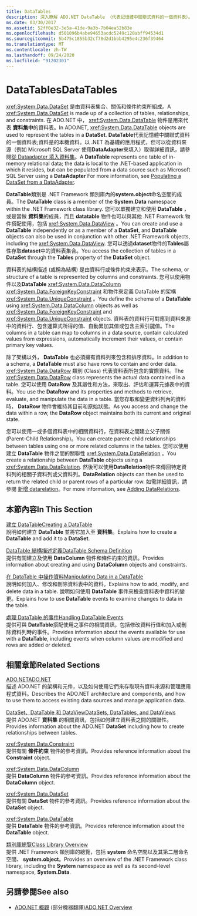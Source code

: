 ```yaml
---
title: DataTables
description: 深入瞭解 ADO.NET DataTable （代表記憶體中關聯式資料的一個資料表）。以 .NET 為基礎的應用程式。
ms.date: 03/30/2017
ms.assetid: 52ff0e32-3e5a-41de-9a3b-7b04ea52b83e
ms.openlocfilehash: d501096b4abe94653acdc5249c120abff94534d1
ms.sourcegitcommit: 5b475c1855b32cf78d2d1bbb4295e4c236f39464
ms.translationtype: MT
ms.contentlocale: zh-TW
ms.lasthandoff: 09/24/2020
ms.locfileid: "91202301"
---
```

# <a name="datatables"></a><span data-ttu-id="d3329-103">DataTables</span><span class="sxs-lookup"><span data-stu-id="d3329-103">DataTables</span></span>

<span data-ttu-id="d3329-104"><xref:System.Data.DataSet> 是由資料表集合、關係和條件約束所組成。</span><span class="sxs-lookup"><span data-stu-id="d3329-104">A <xref:System.Data.DataSet> is made up of a collection of tables, relationships, and constraints.</span></span> <span data-ttu-id="d3329-105">在 ADO.NET 中， <xref:System.Data.DataTable> 物件是用來代表 **資料集中**的資料表。</span><span class="sxs-lookup"><span data-stu-id="d3329-105">In ADO.NET, <xref:System.Data.DataTable> objects are used to represent the tables in a **DataSet**.</span></span> <span data-ttu-id="d3329-106">**DataTable**代表記憶體中關聯式資料的一個資料表;資料是的本機資料。以 .NET 為基礎的應用程式，但可以從資料來源（例如 Microsoft SQL Server 使用**DataAdapter**來填入）取得詳細資訊，請參閱[從 Dataadapter 填入資料集](../populating-a-dataset-from-a-dataadapter.md)。</span><span class="sxs-lookup"><span data-stu-id="d3329-106">A **DataTable** represents one table of in-memory relational data; the data is local to the .NET-based application in which it resides, but can be populated from a data source such as Microsoft SQL Server using a **DataAdapter** For more information, see [Populating a DataSet from a DataAdapter](../populating-a-dataset-from-a-dataadapter.md).</span></span>  
  
 <span data-ttu-id="d3329-107">**DataTable**類別是 .NET Framework 類別庫內的**system.object**命名空間的成員。</span><span class="sxs-lookup"><span data-stu-id="d3329-107">The **DataTable** class is a member of the **System.Data** namespace within the .NET Framework class library.</span></span> <span data-ttu-id="d3329-108">您可以單獨建立和使用 **DataTable** ，或是當做 **資料集**的成員，而且 **datatable** 物件也可以與其他 .NET Framework 物件搭配使用，包括 <xref:System.Data.DataView> 。</span><span class="sxs-lookup"><span data-stu-id="d3329-108">You can create and use a **DataTable** independently or as a member of a **DataSet**, and **DataTable** objects can also be used in conjunction with other .NET Framework objects, including the <xref:System.Data.DataView>.</span></span> <span data-ttu-id="d3329-109">您可以透過**dataset**物件的**Tables**屬性存取**dataset**中的資料表集合。</span><span class="sxs-lookup"><span data-stu-id="d3329-109">You access the collection of tables in a **DataSet** through the **Tables** property of the **DataSet** object.</span></span>  
  
 <span data-ttu-id="d3329-110">資料表的結構描述 (或稱為結構) 是由資料行或條件約束來表示。</span><span class="sxs-lookup"><span data-stu-id="d3329-110">The schema, or structure of a table is represented by columns and constraints.</span></span> <span data-ttu-id="d3329-111">您可以使用物件以及**DataTable** <xref:System.Data.DataColumn> <xref:System.Data.ForeignKeyConstraint> 和物件來定義 DataTable 的架構 <xref:System.Data.UniqueConstraint> 。</span><span class="sxs-lookup"><span data-stu-id="d3329-111">You define the schema of a **DataTable** using <xref:System.Data.DataColumn> objects as well as <xref:System.Data.ForeignKeyConstraint> and <xref:System.Data.UniqueConstraint> objects.</span></span> <span data-ttu-id="d3329-112">資料表的資料行可對應到資料來源中的資料行、包含運算式所得的值、自動累加其值或包含主索引鍵值。</span><span class="sxs-lookup"><span data-stu-id="d3329-112">The columns in a table can map to columns in a data source, contain calculated values from expressions, automatically increment their values, or contain primary key values.</span></span>  
  
 <span data-ttu-id="d3329-113">除了架構以外， **DataTable** 也必須擁有資料列來包含和排序資料。</span><span class="sxs-lookup"><span data-stu-id="d3329-113">In addition to a schema, a **DataTable** must also have rows to contain and order data.</span></span> <span data-ttu-id="d3329-114"><xref:System.Data.DataRow> 類別 (Class) 代表資料表所包含的實際資料。</span><span class="sxs-lookup"><span data-stu-id="d3329-114">The <xref:System.Data.DataRow> class represents the actual data contained in a table.</span></span> <span data-ttu-id="d3329-115">您可以使用 **DataRow** 及其屬性和方法，來取出、評估和運算元據表中的資料。</span><span class="sxs-lookup"><span data-stu-id="d3329-115">You use the **DataRow** and its properties and methods to retrieve, evaluate, and manipulate the data in a table.</span></span> <span data-ttu-id="d3329-116">當您存取和變更資料列內的資料時， **DataRow** 物件會維持其目前和原始狀態。</span><span class="sxs-lookup"><span data-stu-id="d3329-116">As you access and change the data within a row, the **DataRow** object maintains both its current and original state.</span></span>  
  
 <span data-ttu-id="d3329-117">您可以使用一或多個資料表中的相關資料行，在資料表之間建立父子關係 (Parent-Child Relationship)。</span><span class="sxs-lookup"><span data-stu-id="d3329-117">You can create parent-child relationships between tables using one or more related columns in the tables.</span></span> <span data-ttu-id="d3329-118">您可以使用建立 **DataTable** 物件之間的關聯性 <xref:System.Data.DataRelation> 。</span><span class="sxs-lookup"><span data-stu-id="d3329-118">You create a relationship between **DataTable** objects using a <xref:System.Data.DataRelation>.</span></span> <span data-ttu-id="d3329-119">然後可以使用**DataRelation**物件來傳回特定資料列的相關子資料列或父資料列。</span><span class="sxs-lookup"><span data-stu-id="d3329-119">**DataRelation** objects can then be used to return the related child or parent rows of a particular row.</span></span> <span data-ttu-id="d3329-120">如需詳細資訊，請參閱 [新增 datarelation](adding-datarelations.md)。</span><span class="sxs-lookup"><span data-stu-id="d3329-120">For more information, see [Adding DataRelations](adding-datarelations.md).</span></span>  
  
## <a name="in-this-section"></a><span data-ttu-id="d3329-121">本節內容</span><span class="sxs-lookup"><span data-stu-id="d3329-121">In This Section</span></span>  

 [<span data-ttu-id="d3329-122">建立 DataTable</span><span class="sxs-lookup"><span data-stu-id="d3329-122">Creating a DataTable</span></span>](creating-a-datatable.md)  
 <span data-ttu-id="d3329-123">說明如何建立 **DataTable** 並將它加入至 **資料集**。</span><span class="sxs-lookup"><span data-stu-id="d3329-123">Explains how to create a **DataTable** and add it to a **DataSet**.</span></span>  
  
 [<span data-ttu-id="d3329-124">DataTable 結構描述定義</span><span class="sxs-lookup"><span data-stu-id="d3329-124">DataTable Schema Definition</span></span>](datatable-schema-definition.md)  
 <span data-ttu-id="d3329-125">提供有關建立及使用 **DataColumn** 物件和條件約束的資訊。</span><span class="sxs-lookup"><span data-stu-id="d3329-125">Provides information about creating and using **DataColumn** objects and constraints.</span></span>  
  
 [<span data-ttu-id="d3329-126">在 DataTable 中操作資料</span><span class="sxs-lookup"><span data-stu-id="d3329-126">Manipulating Data in a DataTable</span></span>](manipulating-data-in-a-datatable.md)  
 <span data-ttu-id="d3329-127">說明如何加入、修改和刪除資料表中的資料。</span><span class="sxs-lookup"><span data-stu-id="d3329-127">Explains how to add, modify, and delete data in a table.</span></span> <span data-ttu-id="d3329-128">說明如何使用 **DataTable** 事件來檢查資料表中資料的變更。</span><span class="sxs-lookup"><span data-stu-id="d3329-128">Explains how to use **DataTable** events to examine changes to data in the table.</span></span>  
  
 [<span data-ttu-id="d3329-129">處理 DataTable 的事件</span><span class="sxs-lookup"><span data-stu-id="d3329-129">Handling DataTable Events</span></span>](handling-datatable-events.md)  
 <span data-ttu-id="d3329-130">提供可與 **DataTable**搭配使用之事件的相關資訊，包括修改資料行值和加入或刪除資料列時的事件。</span><span class="sxs-lookup"><span data-stu-id="d3329-130">Provides information about the events available for use with a **DataTable**, including events when column values are modified and rows are added or deleted.</span></span>  
  
## <a name="related-sections"></a><span data-ttu-id="d3329-131">相關章節</span><span class="sxs-lookup"><span data-stu-id="d3329-131">Related Sections</span></span>  

 [<span data-ttu-id="d3329-132">ADO.NET</span><span class="sxs-lookup"><span data-stu-id="d3329-132">ADO.NET</span></span>](../index.md)  
 <span data-ttu-id="d3329-133">描述 ADO.NET 的架構和元件，以及如何使用它們來存取現有資料來源和管理應用程式資料。</span><span class="sxs-lookup"><span data-stu-id="d3329-133">Describes the ADO.NET architecture and components, and how to use them to access existing data sources and manage application data.</span></span>  
  
 [<span data-ttu-id="d3329-134">DataSet、DataTable 和 DataView</span><span class="sxs-lookup"><span data-stu-id="d3329-134">DataSets, DataTables, and DataViews</span></span>](index.md)  
 <span data-ttu-id="d3329-135">提供 ADO.NET **資料集** 的相關資訊，包括如何建立資料表之間的關聯性。</span><span class="sxs-lookup"><span data-stu-id="d3329-135">Provides information about the ADO.NET **DataSet** including how to create relationships between tables.</span></span>  
  
 <xref:System.Data.Constraint>  
 <span data-ttu-id="d3329-136">提供有關 **條件約束** 物件的參考資訊。</span><span class="sxs-lookup"><span data-stu-id="d3329-136">Provides reference information about the **Constraint** object.</span></span>  
  
 <xref:System.Data.DataColumn>  
 <span data-ttu-id="d3329-137">提供 **DataColumn** 物件的參考資訊。</span><span class="sxs-lookup"><span data-stu-id="d3329-137">Provides reference information about the **DataColumn** object.</span></span>  
  
 <xref:System.Data.DataSet>  
 <span data-ttu-id="d3329-138">提供有關 **DataSet** 物件的參考資訊。</span><span class="sxs-lookup"><span data-stu-id="d3329-138">Provides reference information about the **DataSet** object.</span></span>  
  
 <xref:System.Data.DataTable>  
 <span data-ttu-id="d3329-139">提供 **DataTable** 物件的參考資訊。</span><span class="sxs-lookup"><span data-stu-id="d3329-139">Provides reference information about the **DataTable** object.</span></span>  
  
 [<span data-ttu-id="d3329-140">類別庫總覽</span><span class="sxs-lookup"><span data-stu-id="d3329-140">Class Library Overview</span></span>](../../../../standard/class-library-overview.md)  
 <span data-ttu-id="d3329-141">提供 .NET Framework 類別庫的總覽，包括 **system** 命名空間以及其第二層命名空間、 **system.object**。</span><span class="sxs-lookup"><span data-stu-id="d3329-141">Provides an overview of the .NET Framework class library, including the **System** namespace as well as its second-level namespace, **System.Data**.</span></span>  
  
## <a name="see-also"></a><span data-ttu-id="d3329-142">另請參閱</span><span class="sxs-lookup"><span data-stu-id="d3329-142">See also</span></span>

- <span data-ttu-id="d3329-143">[ADO.NET 概觀](../ado-net-overview.md) \(部分機器翻譯\)</span><span class="sxs-lookup"><span data-stu-id="d3329-143">[ADO.NET Overview](../ado-net-overview.md)</span></span>

